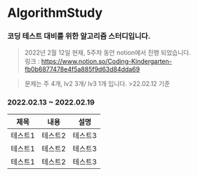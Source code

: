 # AlgorithmStudy

### 코딩 테스트 대비를 위한 알고리즘 스터디입니다.   

> 2022년 2월 12일 현재, 5주차 동안 notion에서 진행 되었습니다.   
링크 :  <https://www.notion.so/Coding-Kindergarten-fb0b6877478e4f5a885f9d63d84dda69>

> 문제는 주 4개, lv2 3개/ lv3 1개 입니다. >22.02.12 기준


### 2022.02.13 ~ 2022.02.19
|제목|내용|설명|
|------|---|---|
|테스트1|테스트2|테스트3|
|테스트1|테스트2|테스트3|
|테스트1|테스트2|테스트3|